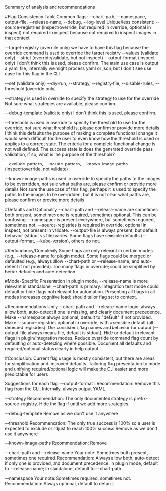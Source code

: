 
Summary of analysis and recommendations

#Flag Consistency Table
Common flags: --chart-path, --namespace, --output-file, --release-name, --debug, --log-level
Unique/less consistent:
--source-registries (inspect/override, but required in override, optional in inspect)
not required in inspect because not required to inspect images in that context

--target-registry (override only)
we have to have this flag because the override command is used to override the target registry
--values (validate only)
--strict (override/validate, but not inspect)
--output-format (inspect only)
I don't think this is used, please confirm.
The main use case is output a yaml file, internally we might process yaml or json, but I don't see use case for this flag in the CLI

--set (validate only)
--dry-run, --strategy, --registry-file, --disable-rules, --threshold (override only)

--strategy is used in override to specify the strategy to use for the override 
Not sure what strategies are available, please confirm.

--debug-template (validate only)
I don't think this is used, please confirm.

--threshold is used in override to specify the threshold to use for the override, not sure what threshold is, please confirm or provide more details
I think this defaults the purpose of making a complete functional change it would seem difficult for the user to even know how the threshold is used or applies to a correct state.
The criteria for a complete functional change is not well defined.
The success state is does the generated override pass validation, if so, what is the purpose of the threshold?

--exclude-pattern, --include-pattern, --known-image-paths (inspect/override, not validate)

--known-image-paths is used in override to specify the paths to the images to be overridden, not sure what paths are, please confirm or provide more details
Not sure the use case of this flag, perhaps it is used to specify the paths to the images to be overridden, but it is not clear what paths are, please confirm or provide more details


#Defaults and Optionality
--chart-path and --release-name are sometimes both present, sometimes one is required, sometimes optional. This can be confusing.
--namespace is present everywhere, but sometimes required, sometimes not.
--source-registries is required in override, optional in inspect, not present in validate.
--output-file is always present, but default behavior (stdout vs file) varies.
Some flags have sensible defaults (--output-format, --kube-version), others do not.

#Redundancy/Complexity
Some flags are only relevant in certain modes (e.g., --release-name for plugin mode).
Some flags could be merged or defaulted (e.g., always allow --chart-path or --release-name, and auto-detect if not provided).
Too many flags in override; could be simplified by better defaults and auto-detection.       

#Mode-Specific Presentation
In plugin mode, --release-name is more relevant;in standalone, --chart-path is primary.
Integration test mode could default or hide flags not relevant for automation.
Presenting all flags in all modes increases cognitive load; should tailor flag set to context.

#Recommendations
Unify --chart-path and --release-name logic: always allow both, auto-detect if one is missing, and clearly document precedence.
Make --namespace always optional, default to "default" if not provided.
Make --source-registries optional in override, with a sensible default (all detected registries).
Use consistent flag names and behavior for output (--output-file always means file, default is stdout).
Hide or default irrelevant flags in plugin/integration modes.
Reduce override command flag count by defaulting or auto-detecting where possible.
Document all defaults and required/optional status clearly in help output.

#Conclusion:
Current flag usage is mostly consistent, but there are areas for simplification and improved defaults. 
Tailoring flag presentation to mode and unifying required/optional logic will make the CLI easier and more predictable for users

Suggestions for each flag:
--output-format : 
Recommendation:
Remove this flag from the CLI. Internally, always output YAML.

--strategy
Recommendation:
The only documented strategy is prefix-source-registry.
Hide the flag if until we add more strategies.

--debug-template
Remove as we don't use it anywhere

--threshold
Recommendation:
The only true success is 100% so a user is expected to exclude or adjust to reach 100% success
Remove as we don't use it anywhere

--known-image-paths
Recommendation:
Remove

--chart-path and --release-name
Your note: Sometimes both present, sometimes one required.
Recommendation:
Always allow both, auto-detect if only one is provided, and document precedence.
In plugin mode, default to --release-name; in standalone, default to --chart-path.

--namespace
Your note: Sometimes required, sometimes not.
Recommendation:
Always optional, default to default.